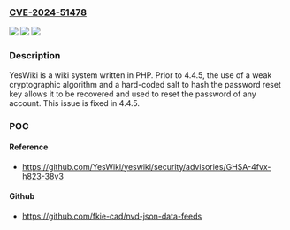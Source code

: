 ### [CVE-2024-51478](https://cve.mitre.org/cgi-bin/cvename.cgi?name=CVE-2024-51478)
![](https://img.shields.io/static/v1?label=Product&message=yeswiki&color=blue)
![](https://img.shields.io/static/v1?label=Version&message=%3D%20%3C%204.4.5%20&color=brighgreen)
![](https://img.shields.io/static/v1?label=Vulnerability&message=CWE-327%3A%20Use%20of%20a%20Broken%20or%20Risky%20Cryptographic%20Algorithm&color=brighgreen)

### Description

YesWiki is a wiki system written in PHP. Prior to 4.4.5, the use of a weak cryptographic algorithm and a hard-coded salt to hash the password reset key allows it to be recovered and used to reset the password of any account. This issue is fixed in 4.4.5.

### POC

#### Reference
- https://github.com/YesWiki/yeswiki/security/advisories/GHSA-4fvx-h823-38v3

#### Github
- https://github.com/fkie-cad/nvd-json-data-feeds

